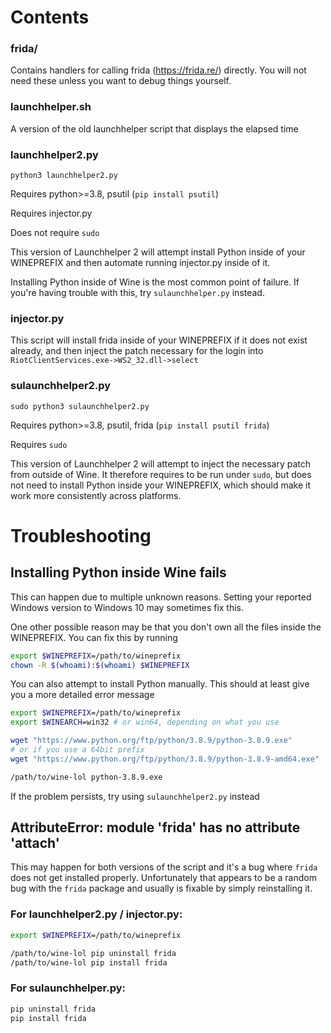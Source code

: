 # Contents

### frida/
  
  Contains handlers for calling frida (https://frida.re/) directly. You will not need these unless you want to debug things yourself.

### launchhelper.sh
  
  A version of the old launchhelper script that displays the elapsed time

### launchhelper2.py
  
  `python3 launchhelper2.py`

  Requires python>=3.8, psutil (`pip install psutil`)

  Requires injector.py

  Does not require `sudo`

  This version of Launchhelper 2 will attempt install Python inside of your WINEPREFIX and then automate running injector.py inside of it.

  Installing Python inside of Wine is the most common point of failure. If you're having trouble with this, try `sulaunchhelper.py` instead.


### injector.py

  This script will install frida inside of your WINEPREFIX if it does not exist already, and then inject the patch necessary for the login into `RiotClientServices.exe->WS2_32.dll->select`

### sulaunchhelper2.py

  `sudo python3 sulaunchhelper2.py`

  Requires python>=3.8, psutil, frida (`pip install psutil frida`)

  Requires `sudo`

  This version of Launchhelper 2 will attempt to inject the necessary patch from outside of Wine. It therefore requires to be run under `sudo`, but does not need to install Python inside your WINEPREFIX, which should make it work more consistently across platforms.

# Troubleshooting

## Installing Python inside Wine fails

This can happen due to multiple unknown reasons.
Setting your reported Windows version to Windows 10 may sometimes fix this.

One other possible reason may be that you don't own all the files inside the WINEPREFIX.
You can fix this by running 
```sh
export $WINEPREFIX=/path/to/wineprefix
chown -R $(whoami):$(whoami) $WINEPREFIX
```

You can also attempt to install Python manually. This should at least give you a more detailed error message
```sh
export $WINEPREFIX=/path/to/wineprefix
export $WINEARCH=win32 # or win64, depending on what you use

wget "https://www.python.org/ftp/python/3.8.9/python-3.8.9.exe"
# or if you use a 64bit prefix
wget "https://www.python.org/ftp/python/3.8.9/python-3.8.9-amd64.exe"

/path/to/wine-lol python-3.8.9.exe
```

If the problem persists, try using `sulaunchhelper2.py` instead

## AttributeError: module 'frida' has no attribute 'attach'

This may happen for both versions of the script and it's a bug where `frida` does not get installed properly. Unfortunately that appears to be a random bug with the `frida` package and usually is fixable by simply reinstalling it.

### For launchhelper2.py / injector.py:
```sh
export $WINEPREFIX=/path/to/wineprefix

/path/to/wine-lol pip uninstall frida
/path/to/wine-lol pip install frida
```

### For sulaunchhelper.py:
```sh
pip uninstall frida
pip install frida
```

